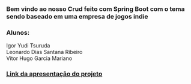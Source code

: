 <h3> Bem vindo ao nosso Crud feito com Spring Boot com o tema sendo baseado em uma empresa de jogos indie</h3>

<h3> Alunos: </h3>

Igor Yudi Tsuruda <br /> 
Leonardo Dias Santana Ribeiro <br /> 
Vitor Hugo Garcia Mariano <br />



<h3> <a href="https://www.youtube.com/watch?v=8FXCVqYpOis" target="_blank">Link da apresentação do projeto</a> </h3>
